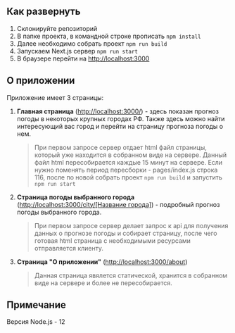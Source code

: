 ## Как развернуть

1. Склонируйте репозиторий
2. В папке проекта, в командной строке прописать `npm install`
3. Далее необходимо собрать проект `npm run build`
4. Запускаем Next.js сервер `npm run start`
5. В браузере перейти на [http://localhost:3000](http://localhost:3000)

## О приложении

Приложение имеет 3 страницы:

1. **Главная страница** ([http://localhost:3000/](http://localhost:3000/)) - здесь показан прогноз погоды в некоторых крупных городах РФ. Также здесь можно найти интересующий вас город и перейти на страницу прогноза погоды о нем.

   > При первом запросе сервер отдает html файл страницы, который уже находится в собранном виде на сервере. Данный файл html пересобирается каждые 15 минут на сервере. Если нужно поменять период пересборки - pages/index.js строка 116, после по новой собрать проект `npm run build` и запустить `npm run start`

2. **Страница погоды выбранного города** ([http://localhost:3000/city/[Название города]](http://localhost:3000/city/Москва)) - подробный прогноз погоды выбранного города.

   > При первом запросе сервер делает запрос к api для получения данных о прогнозе погоды и собирает страницу, после чего готовая html страница с необходимыми ресурсами отправляется клиенту.

3. **Страница "О приложении"** ([http://localhost:3000/about](http://localhost:3000/about))

   > Данная страница явялется статической, хранится в собранном виде на сервере и более не пересобирается.

## Примечание

Версия Node.js - 12
